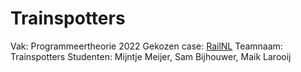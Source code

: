 # Trainspotters

Vak: Programmeertheorie 2022
Gekozen case: [RailNL](https://theorie.mprog.nl/cases/railnl)
Teamnaam: Trainspotters
Studenten: Mijntje Meijer, Sam Bijhouwer, Maik Larooij
